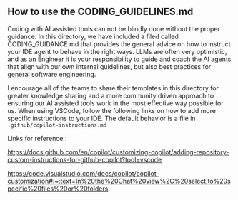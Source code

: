 ## How to use the CODING_GUIDELINES.md 

Coding with AI assisted tools can not be blindly done without the proper guidance.  In this directory, we have included a filed called CODING_GUIDANCE.md that provides the general advice on how to instruct your IDE agent to behave in the right ways.   LLMs are often very optimistic, and as an Engineer it is your responsibility to guide and coach the AI agents that align with our own internal guidelines, but also best practices for general software engineering. 

I encourage all of the teams to share their templates in this directory for greater knowledge sharing and a more community driven approach to ensuring our AI assisted tools work in the most effective way possible for us.  When using VSCode, follow the following links on how to add more specific instructions to your IDE. 
 The default behavior is a file in `.github/copilot-instructions.md` 
 
 Links for reference : 
 
 https://docs.github.com/en/copilot/customizing-copilot/adding-repository-custom-instructions-for-github-copilot?tool=vscode
 
 https://code.visualstudio.com/docs/copilot/copilot-customization#:~:text=In%20the%20Chat%20view%2C%20select,to%20specific%20files%20or%20folders.